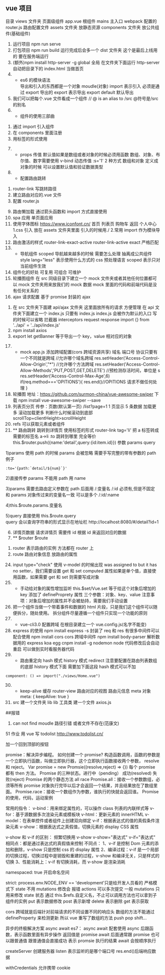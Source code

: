 ## vue 项目

目录
views 文件夹 页面级组件
app.vue 根组件
mains 主入口 webpack 配置的
router.js 路由配置文件
assets 文件夹 放静态资源
components 文件夹 放公共组件(基础组件)

1. 运行项目
   npm run serve
2. 打包项目
   npm run build 运行完成后会多一个 dist 文件夹 这个是最后上线用的 要在服务端运行
3. (额外)npm install
   http-server -g global 全局 在文件夹下面运行 http-server 自动把目录下的 index.html 当做首页
4. - es6 的模块语法  
     导出和引入的东西都是一个对象 moudle(对象)
     import 表示引入 必须是通过 export 导出的
     export 表示导出
     export default 默认导出
5. 我们可以把每个.vue 文件看成一个组件 // @ is an alias to /src @符号是/src 的别名
6. - 组件的使用三部曲

1) 通过 import 引入组件
2) 在 components 里面注册
3) 用标签的形式使用

7. - props 传值
     默认值如果是数组或者对象的时候必须用函数
     数组、对象、布尔值、数字需要使用 v-bind 动态传值 :s='1'
     2 种方式 数组和对象
     定义成对象的时候 可以设置默认值和验证数据类型
8. - 配置路由跳转

1) router-link 写跳转路径
2) 建立路由对应的.vue 文件
3) 配置 router.js

9. 路由懒加载
   通过箭头函数和 import 方式直接使用
10. spa 应用 单页面应用
11. 使用字体图标
    https://www.iconfont.cn/
    首页 列表页 购物车 返回 个人中心
    1.css 引入 放在 assets 文件夹里面 引入的时候用./ 2.常用 import 作为模块导入
12. 路由激活的样式
    router-link-exact-active router-link-active
    exact 严格匹配
13. - 导航组件 scoped
      导航越来越多的时候 需要怎么处理 抽离成公共组件
      style lang="less" 表示使用什么方式的 css 预处理语言 scoped 表示只对当前组件生效
14. 组件化的好处
    可复用 可组合 可维护
15. 轮播图组件
    在 src 同级目录下建立一个 mock 文件夹或者其他任何位置都可以 mock 文件夹用来放我们的 mock 数据 mock 里面的代码和前端代码是没有任何关系的
16. ajax 请求配置
    基于 promise 封装的 ajax

1) 在 src 文件夹下面建 api/ajax 文件夹 这里面放所有的请求 方便管理 在 api 文件夹下面建立一个 index.js 只要有 index.js index.js 会被作为默认的入口 写的时候可以省略
   拦截器 interceptors request response
   import {} from '../api' = '../api/index.js'
2) npm install axios
3) export let getBanner 等于导出一个 key，value 相对应的对象

17. - mock app.js 添加跨域配置(cors 跨域资源共享)
      域名 端口号 协议只要有一个不同就是跨域
      //允许哪个域名跨域
      res.setHeader('Access-Control-Allow-Origin',"\*")
      //允许哪个方法跨域
      res.setHeader('Access-Control-Allow-Methods','PUT,POST,GET,DELETE')
      //预检测存活时间，单位是 s
      res.setHeader('Access-Control-Max-Age',6)
      if(req.method==='OPITIONS'){
      res.end()//OPITIONS 请求不做任何处理
      }
18. 轮播图
    地址：https://github.com/surmon-china/vue-awesome-swiper
    下载 npm install vue-awesome-swiper --save
19. 列表页分页
    传参：页数(默认第一页) /list?page=1 1 页显示 5 条数据 加载更多 滚动加载更多 判断什么时候滚动到底部 scrollTop+clientHeight>scrollHeight
20. refs 可以获取元素或者组件
21. \*\* 路由跳转
    跳转到详情页
    使用标签的形式 router-link tag='li' 把 a 标签转成需要的标签名 a->li :to 跳转到哪里 完全等价 this.\$router.push({name:'detail',query:{id:item.id}}) 参数 params query

1)params 使用 path 的时候 params 会被忽略 需要手写完整的带有参数的 path 例子

```
:to='{path:`detail/${num}`}'
```

2)直接传参 params 不能用 path 用 name

3)params 需要去路由定义参数在 path 后面用 /:变量名 /:id 必须有,但是不固定 和 params 对象传过来的变量名一致 可以是多个 /:id/:name

4)this.\$route.params.变量名

5)query 直接使用 this.\$route.query  
 query 会以查询字符串的形式显示在地址栏 http://localhost:8080/#/detail?id=1

6. 详情页数据
   请求详情页 需要传 id 根据 id 来返回对应的数据
7. \*\* $router $route

1) router 表示路由的实例 方法都在 router 上
2) route 路由对象信息 放路由的属性

24. input type="check" 使用 v-model 的时候出现 was assigned to but it has no setter，我们需要设置 get 和 set
    computed 属性如果是单个值，直接使用函数，如果需要 get 和 set 则需要写成对象
25. - 手动给对象的属性增加监听
      this.\$set/Vue.set 等于给这个对象后增加的 key 添加了 defineProprety 属性
      三个参数：对象、key、value
      注意事项：对象后增加的属性并不会被劫持，需要我们手动设置
26. 把一个组件当做一个带着事件和数据的 html 片段，只是我们这个组件可以随便拆分，随处使用。
    拆分组件尽量遵循一个组件只实现一个功能的原则
27. - vue-cli3.0 配置跨域 在根目录建立一个 vue.config.js(名字不能变)
28. express 的使用
    npm install express -s
    封装了 req 和 res 有很多中间件可以配合使用
    npm install cors cors 跨域中间件
    npm install body-parser 解析数据用的
    express koa egg
    cnpm install -g nodemon node 代码修改后会自动重启 可以做到实时看服务器代码
29. - 路由重定向 hash 模式 history 模式 redirect
      注意要配置在路由列表数组的底部
      history 模式下面 需要加下面这段 hash 模式可以不加

```
component: () => import("./views/Home.vue")
```

30. - keep-alive 缓存
      router-view 路由对应的视图
      路由元信息 meta 对象 meta: { keepAlive: true }
31. src 建一个文件夹 lib
    lib 工具类 建一个文件 axios.js

##报错

1. can not find moudle
   路径引错 或者文件不存在(范康文)

51 作业
用 vue 写 todolist
http://www.todolist.cn/

加一个回到顶部的按钮

promise：解决异步编程。
如何创建一个 promise?
构造函数调用，函数的参数是一个立即执行函数，叫做立即执行器，这个立即执行函数接收两个参数，
resolve 和 reject。
Var promise = new Promsie((resolve,reject) => {})
每个 promise 都有 then 方法。
Promise 的三种状态。进行中（pending） 成功(resolved) 失败(reject)
Promise 的两个静态方法 all race
Promise.all：接收一个参数数组，必须等所有 promise 对象执行完毕以后才会返回一个结果，并且结果放在了数组里面。
Promise.race：接收一个数组作为参数，谁执行的快就会返回谁。
Promise 的使用，代码，运动案例

常用的指令：
v-bind：用来绑定属性的，可以操作 class 列表的内联样式等
v-for：基于源数据多次渲染元素或模板块
v-html：更新元素的 innerHTML
v-model：在表单控件或者组件上创建双向绑定
v-if：根据表达式的值的真假条件渲染元素
v-show：根据表达式之真假值，切换元素的 display CSS 属性

v-show 和 v-if 的区别：
频繁切换用 v-show
v-show="表达式" v-if="表达式"
相同点：都是通过表达式的真假值来控制
不同点：
1、v-if 是控制 Dom 元素的添加和删除，v-show 只是控制 css 的 display 属性
2、编译过程：v-if 是一个局部的切换过程，切换过程中是销毁和重建的过程，v-show 和编译无关，只是样式的切换
3、性能消耗上：v-if 有切换消耗，而 v-show 是渲染消耗

namespaced: true 开启命名空间

strict: process.env.NODE_ENV == 'development'只是给开发人员看的 严格模式下 state 不用 mutations 修改会
报错
actions 可以多次提交
一般 mutations 只用来修改 state 状态
通过 this.\$refs.自定义名，不止可以调用方法也可以拿到子组件的实例
put 表示数据修改 post 表示新增 delete 表示删除 get 表示获取

cors 跨域就是后端针对前端请求的不同设置不同的响应头
数组的方法不能通过 defineProperty 来检测更新 所以 vue 重写了数组的方法 push pop shift...

异步的终极解决方案 async await es7：
async await 配套使用 async 后跟函数，表示函数里面有异步操作 返回值是 promise await 后面通常跟 promise 也可以跟普通值 跟普通值会直接成功 表示 promsie 执行的结果 await 会按顺序执行

createServer 创建服务器
listen 表示监听的是哪个端口号
res.end()后端响应数据

withCredentials 允许携带 cookie
